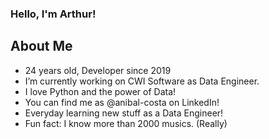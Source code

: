 ### Hello, I'm Arthur!

## About Me

- 24 years old, Developer since 2019
- I’m currently working on CWI Software as Data Engineer.
- I love Python and the power of Data!
- You can find me as @anibal-costa on LinkedIn!
- Everyday learning new stuff as a Data Engineer!
- Fun fact: I know more than 2000 musics. (Really)
